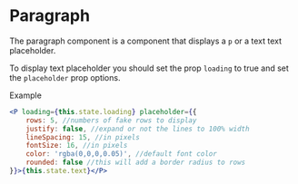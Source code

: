 # Paragraph

The paragraph component is a component that displays a `p` or a text text placeholder.

To display text placeholder you should set the prop `loading` to true and set the `placeholder` prop options.

Example

```jsx
<P loading={this.state.loading} placeholder={{
	rows: 5, //numbers of fake rows to display
    justify: false, //expand or not the lines to 100% width
 	lineSpacing: 15, //in pixels
    fontSize: 16, //in pixels
    color: 'rgba(0,0,0,0.05)', //default font color
    rounded: false //this will add a border radius to rows
}}>{this.state.text}</P>
```